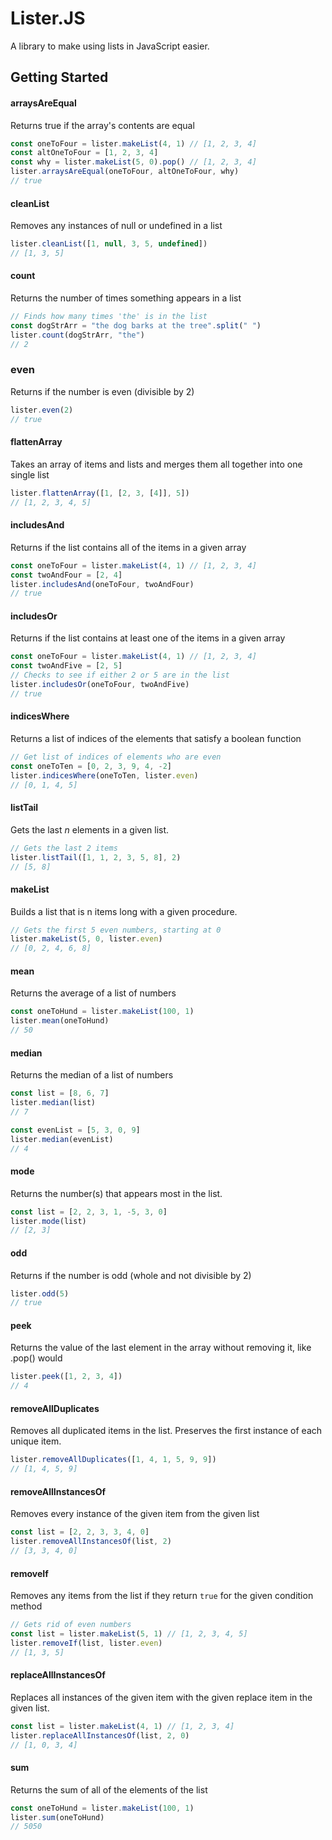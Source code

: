 # Lister.JS
A library to make using lists in JavaScript easier.

## Getting Started

<!-- ## Create Lists
A series of functions that will produce lists. -->

<!-- ## List Properties

A list of function which, when given a list, will return some sort of value pertaining to a property of that list. -->

<!-- ## Modify Lists
A list of functions which, when given a list, will return a modified version of the list. -->

#### arraysAreEqual
Returns true if the array's contents are equal
```js
const oneToFour = lister.makeList(4, 1) // [1, 2, 3, 4]
const altOneToFour = [1, 2, 3, 4]
const why = lister.makeList(5, 0).pop() // [1, 2, 3, 4]
lister.arraysAreEqual(oneToFour, altOneToFour, why)
// true
```

#### cleanList
Removes any instances of null or undefined in a list
```js
lister.cleanList([1, null, 3, 5, undefined])
// [1, 3, 5]
```

#### count
Returns the number of times something appears in a list
```js
// Finds how many times 'the' is in the list
const dogStrArr = "the dog barks at the tree".split(" ")
lister.count(dogStrArr, "the")
// 2
```

### even
Returns if the number is even (divisible by 2)
```js
lister.even(2)
// true
```

#### flattenArray
Takes an array of items and lists and merges them all together into one single list
```js
lister.flattenArray([1, [2, 3, [4]], 5])
// [1, 2, 3, 4, 5]
```

#### includesAnd
Returns if the list contains all of the items in a given array
```js
const oneToFour = lister.makeList(4, 1) // [1, 2, 3, 4]
const twoAndFour = [2, 4]
lister.includesAnd(oneToFour, twoAndFour)
// true
```

#### includesOr
Returns if the list contains at least one of the items in a given array
```js
const oneToFour = lister.makeList(4, 1) // [1, 2, 3, 4]
const twoAndFive = [2, 5]
// Checks to see if either 2 or 5 are in the list
lister.includesOr(oneToFour, twoAndFive)
// true
```

#### indicesWhere
Returns a list of indices of the elements that satisfy a boolean function
```js
// Get list of indices of elements who are even
const oneToTen = [0, 2, 3, 9, 4, -2]
lister.indicesWhere(oneToTen, lister.even)
// [0, 1, 4, 5]
```

#### listTail
Gets the last <i>n</i> elements in a given list.
```js
// Gets the last 2 items
lister.listTail([1, 1, 2, 3, 5, 8], 2)
// [5, 8]
```

#### makeList
Builds a list that is n items long with a given procedure. 
```js
// Gets the first 5 even numbers, starting at 0
lister.makeList(5, 0, lister.even)
// [0, 2, 4, 6, 8]
```

#### mean
Returns the average of a list of numbers
```js
const oneToHund = lister.makeList(100, 1)
lister.mean(oneToHund)
// 50
```

#### median
Returns the median of a list of numbers
```js
const list = [8, 6, 7]
lister.median(list)
// 7

const evenList = [5, 3, 0, 9]
lister.median(evenList)
// 4
```

#### mode
Returns the number(s) that appears most in the list.
```js
const list = [2, 2, 3, 1, -5, 3, 0]
lister.mode(list)
// [2, 3]
```

#### odd
Returns if the number is odd (whole and not divisible by 2)
```js
lister.odd(5)
// true
```


#### peek
Returns the value of the last element in the array without removing it, like .pop() would
```js
lister.peek([1, 2, 3, 4])
// 4
```

#### removeAllDuplicates
Removes all duplicated items in the list. Preserves the first instance of each unique item.
```js
lister.removeAllDuplicates([1, 4, 1, 5, 9, 9])
// [1, 4, 5, 9]
```

#### removeAllInstancesOf
Removes every instance of the given item from the given list
```js
const list = [2, 2, 3, 3, 4, 0]
lister.removeAllInstancesOf(list, 2)
// [3, 3, 4, 0]
```

#### removeIf
Removes any items from the list if they return ```true``` for the given condition method
```js
// Gets rid of even numbers
const list = lister.makeList(5, 1) // [1, 2, 3, 4, 5] 
lister.removeIf(list, lister.even)
// [1, 3, 5]
```

#### replaceAllInstancesOf
Replaces all instances of the given item with the given replace item in the given list.
```js
const list = lister.makeList(4, 1) // [1, 2, 3, 4]
lister.replaceAllInstancesOf(list, 2, 0)
// [1, 0, 3, 4]
```

#### sum
Returns the sum of all of the elements of the list
```js
const oneToHund = lister.makeList(100, 1)
lister.sum(oneToHund)
// 5050
```